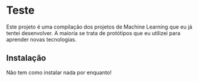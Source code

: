# Teste

Este projeto é uma compilação dos projetos de Machine Learning que eu já tentei desenvolver. A maioria se trata de protótipos que eu utilizei para aprender novas tecnologias.

## Instalação
Não tem como instalar nada por enquanto!
